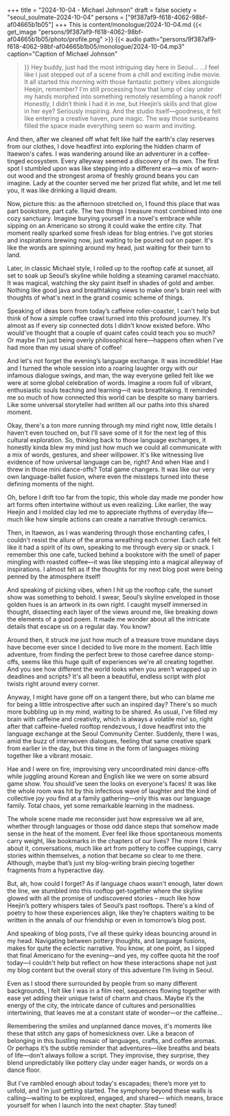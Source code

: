 +++
title = "2024-10-04 - Michael Johnson"
draft = false
society = "seoul_soulmate-2024-10-04"
persons = ["9f387af9-f618-4062-98bf-af04665b1b05"]
+++
This is content/monologue/2024-10-04.md
{{< get_image "persons/9f387af9-f618-4062-98bf-af04665b1b05/photo/profile.png" >}}
{{< audio
    path="persons/9f387af9-f618-4062-98bf-af04665b1b05/monologue/2024-10-04.mp3" 
    caption="Caption of Michael Johnson"
>}}
Hey buddy, just had the most intriguing day here in Seoul...
...I feel like I just stepped out of a scene from a chill and exciting indie movie. It all started this morning with those fantastic pottery vibes alongside Heejin, remember? I'm still processing how that lump of clay under my hands morphed into something remotely resembling a hanok roof! Honestly, I didn’t think I had it in me, but Heejin’s skills and that glow in her eye? Seriously inspiring. And the studio itself—goodness, it felt like entering a creative haven, pure magic. The way those sunbeams filled the space made everything seem so warm and inviting.

And then, after we cleaned off what felt like half the earth's clay reserves from our clothes, I dove headfirst into exploring the hidden charm of Itaewon's cafes. I was wandering around like an adventurer in a coffee-tinged ecosystem. Every alleyway seemed a discovery of its own. The first spot I stumbled upon was like stepping into a different era—a mix of worn-out wood and the strongest aroma of freshly ground beans you can imagine. Lady at the counter served me her prized flat white, and let me tell you, it was like drinking a liquid dream.

Now, picture this: as the afternoon stretched on, I found this place that was part bookstore, part cafe. The two things I treasure most combined into one cozy sanctuary. Imagine burying yourself in a novel's embrace while sipping on an Americano so strong it could wake the entire city. That moment really sparked some fresh ideas for blog entries. I've got stories and inspirations brewing now, just waiting to be poured out on paper. It's like the words are spinning around my head, just waiting for their turn to land.

Later, in classic Michael style, I rolled up to the rooftop café at sunset, all set to soak up Seoul’s skyline while holding a steaming caramel macchiato. It was magical, watching the sky paint itself in shades of gold and amber. Nothing like good java and breathtaking views to make one's brain reel with thoughts of what's next in the grand cosmic scheme of things.

Speaking of ideas born from today’s caffeine roller-coaster, I can't help but think of how a simple coffee crawl turned into this profound journey. It's almost as if every sip connected dots I didn't know existed before. Who would've thought that a couple of quaint cafes could teach you so much? Or maybe I'm just being overly philosophical here—happens often when I've had more than my usual share of coffee!

And let's not forget the evening’s language exchange. It was incredible! Hae and I turned the whole session into a roaring laughter orgy with our infamous dialogue swings, and man, the way everyone gelled felt like we were at some global celebration of words. Imagine a room full of vibrant, enthusiastic souls teaching and learning—it was breathtaking. It reminded me so much of how connected this world can be despite so many barriers. Like some universal storyteller had written all our paths into this shared moment.

Okay, there's a ton more running through my mind right now, little details I haven’t even touched on, but I'll save some of it for the next leg of this cultural exploration.
So, thinking back to those language exchanges, it honestly kinda blew my mind just how much we could all communicate with a mix of words, gestures, and sheer willpower. It's like witnessing live evidence of how universal language can be, right? And when Hae and I threw in those mini dance-offs? Total game changers. It was like our very own language-ballet fusion, where even the missteps turned into these defining moments of the night.

Oh, before I drift too far from the topic, this whole day made me ponder how art forms often intertwine without us even realizing. Like earlier, the way Heejin and I molded clay led me to appreciate rhythms of everyday life—much like how simple actions can create a narrative through ceramics.

Then, in Itaewon, as I was wandering through those enchanting cafes, I couldn't resist the allure of the aroma wreathing each corner. Each café felt like it had a spirit of its own, speaking to me through every sip or snack. I remember this one cafe, tucked behind a bookstore with the smell of paper mingling with roasted coffee—it was like stepping into a magical alleyway of inspirations. I almost felt as if the thoughts for my next blog post were being penned by the atmosphere itself!

And speaking of picking vibes, when I hit up the rooftop cafe, the sunset show was something to behold. I swear, Seoul’s skyline enveloped in those golden hues is an artwork in its own right. I caught myself immersed in thought, dissecting each layer of the views around me, like breaking down the elements of a good poem. It made me wonder about all the intricate details that escape us on a regular day. You know?

Around then, it struck me just how much of a treasure trove mundane days have become ever since I decided to live more in the moment. Each little adventure, from finding the perfect brew to those carefree dance stomp-offs, seems like this huge quilt of experiences we're all creating together. And you see how different the world looks when you aren't wrapped up in deadlines and scripts? It's all been a beautiful, endless script with plot twists right around every corner.

Anyway, I might have gone off on a tangent there, but who can blame me for being a little introspective after such an inspired day? There's so much more bubbling up in my mind, waiting to be shared. As usual, I've filled my brain with caffeine and creativity, which is always a volatile mix!
so, right after that caffeine-fueled rooftop rendezvous, I dove headfirst into the language exchange at the Seoul Community Center. Suddenly, there I was, amid the buzz of interwoven dialogues, feeling that same creative spark from earlier in the day, but this time in the form of languages mixing together like a vibrant mosaic. 

Hae and I were on fire, improvising very uncoordinated mini dance-offs while juggling around Korean and English like we were on some absurd game show. You should’ve seen the looks on everyone's faces! It was like the whole room was hit by this infectious wave of laughter and the kind of collective joy you find at a family gathering—only this was our language family. Total chaos, yet some remarkable learning in the madness.

The whole scene made me reconsider just how expressive we all are, whether through languages or those odd dance steps that somehow made sense in the heat of the moment. Ever feel like those spontaneous moments carry weight, like bookmarks in the chapters of our lives? The more I think about it, conversations, much like art from pottery to coffee cuppings, carry stories within themselves, a notion that became so clear to me there. Although, maybe that’s just my blog-writing brain piecing together fragments from a hyperactive day. 

But, ah, how could I forget? As if language chaos wasn't enough, later down the line, we stumbled into this rooftop get-together where the skyline glowed with all the promise of undiscovered stories – much like how Heejin’s pottery whispers tales of Seoul’s past rooftops. There's a kind of poetry to how these experiences align, like they’re chapters waiting to be written in the annals of our friendship or even in tomorrow’s blog post.

And speaking of blog posts, I’ve all these quirky ideas bouncing around in my head. Navigating between pottery thoughts, and language fusions, makes for quite the eclectic narrative. You know, at one point, as I sipped that final Americano for the evening—and yes, my coffee quota hit the roof today—I couldn't help but reflect on how these interactions shape not just my blog content but the overall story of this adventure I’m living in Seoul. 

Even as I stood there surrounded by people from so many different backgrounds, I felt like I was in a film reel, sequences flowing together with ease yet adding their unique twist of charm and chaos. Maybe it’s the energy of the city, the intricate dance of cultures and personalities intertwining, that leaves me at a constant state of wonder—or the caffeine... 

Remembering the smiles and unplanned dance moves, it's moments like these that stitch any gaps of homesickness over. Like a beacon of belonging in this bustling mosaic of languages, crafts, and coffee aromas. Or perhaps it’s the subtle reminder that adventures—like breaths and beats of life—don’t always follow a script. They improvise, they surprise, they blend unpredictably like pottery clay under eager hands, or words on a dance floor. 

But I've rambled enough about today's escapades; there’s more yet to unfold, and I’m just getting started. The symphony beyond these walls is calling—waiting to be explored, engaged, and shared—
which means, brace yourself for when I launch into the next chapter. Stay tuned!
